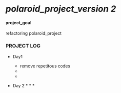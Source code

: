 # ***polaroid_project_version 2***


#### project_goal
refactoring polaroid_project

### PROJECT LOG
* Day1
    * remove repetitous codes
    * 
    * 


* Day 2
    * 
    * 
    * 



    





 